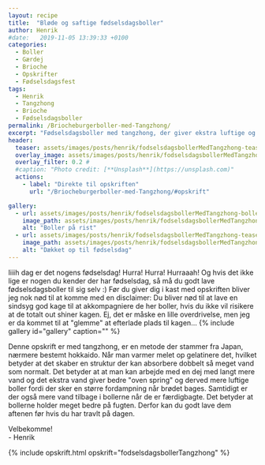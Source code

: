 ```yaml
---
layout: recipe
title:  "Bløde og saftige fødselsdagsboller"
author: Henrik
#date:   2019-11-05 13:39:33 +0100
categories:  
  - Boller 
  - Gærdej
  - Brioche
  - Opskrifter
  - Fødselsdagsfest  
tags: 
  - Henrik
  - Tangzhong
  - Brioche
  - Fødselsdagsboller
permalink: /Briocheburgerboller-med-Tangzhong/
excerpt: "Fødselsdagsboller med tangzhong, der giver ekstra luftige og saftige boller, som er gode i et par dage"
header:
  teaser: assets/images/posts/henrik/fodselsdagsbollerMedTangzhong-teaser.jpg
  overlay_image: assets/images/posts/henrik/fodselsdagsbollerMedTangzhong-banner.jpg
  overlay_filter: 0.2 # 
  #caption: "Photo credit: [**Unsplash**](https://unsplash.com)"
  actions:
    - label: "Direkte til opskriften"
      url: "/Briocheburgerboller-med-Tangzhong/#opskrift"

gallery:
  - url: assets/images/posts/henrik/fodselsdagsbollerMedTangzhong-boller.jpg
    image_path: assets/images/posts/henrik/fodselsdagsbollerMedTangzhong-boller.jpg
    alt: "Boller på rist"
  - url: assets/images/posts/henrik/fodselsdagsbollerMedTangzhong-teaser.jpg
    image_path: assets/images/posts/henrik/fodselsdagsbollerMedTangzhong-teaser.jpg
    alt: "Dækket op til fødselsdag" 
---
```

Iiiih dag er det nogens fødselsdag! Hurra! Hurra! Hurraaah!
Og hvis det ikke lige er nogen du kender der har fødselsdag, så må du godt lave fødselsdagsboller til sig selv :) 
Før du giver dig i kast med opskriften bliver jeg nok nød til at komme med en disclaimer: Du bliver nød til at lave en sindsyg god kage til at akkompagniere de her boller, hvis du ikke vil risikere at de totalt out shiner kagen. Ej, det er måske en lille overdrivelse, men jeg er da kommet til at "glemme" at efterlade plads til kagen...
{% include gallery id="gallery"  caption="" %}

Denne opskrift er med tangzhong, er en metode der stammer fra Japan, nærmere bestemt hokkaido. Når man varmer melet op gelatinere det, hvilket betyder at det skaber en struktur der kan absorbere dobbelt så meget vand som normalt. Det betyder at at man kan arbejde med en dej med langt mere vand og det ekstra vand giver bedre "oven spring" og derved mere luftige boller fordi der sker en større fordampning når brødet bages. Samtidigt er der også mere vand tilbage i bollerne når de er færdigbagte. Det betyder at bollerne holder meget bedre på fugten. Derfor kan du godt lave dem aftenen før hvis du har travlt på dagen. 

Velbekomme!  
\- Henrik 

{% include opskrift.html opskrift="fodselsdagsbollerTangzhong" %}